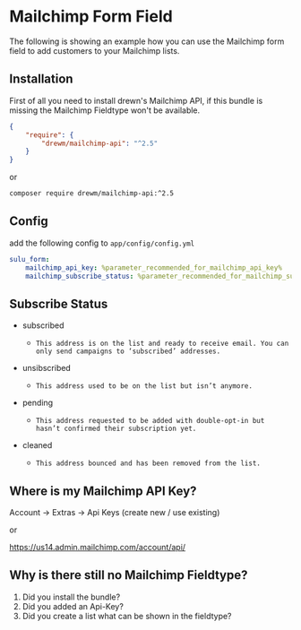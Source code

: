 # Mailchimp Form Field

The following is showing an example how you can use the Mailchimp form field to add customers to your Mailchimp lists.

## Installation

First of all you need to install drewn's Mailchimp API, if this bundle is missing the Mailchimp Fieldtype won't be available.

```json
{
    "require": {
        "drewm/mailchimp-api": "^2.5"
    }
}
```

or

```bash
composer require drewm/mailchimp-api:^2.5
```

## Config

add the following config to `app/config/config.yml`

```yml
sulu_form:
    mailchimp_api_key: %parameter_recommended_for_mailchimp_api_key%
    mailchimp_subscribe_status: %parameter_recommended_for_mailchimp_subscribe_status%
```

## Subscribe Status

- subscribed
    - ```This address is on the list and ready to receive email. You can only send campaigns to ‘subscribed’ addresses.```
    
- unsibscribed
    - ```This address used to be on the list but isn’t anymore.```

- pending 
    - ```This address requested to be added with double-opt-in but hasn’t confirmed their subscription yet.```
    
- cleaned
    - ```This address bounced and has been removed from the list.```

## Where is my Mailchimp API Key?
Account -> Extras -> Api Keys (create new / use existing)

or

https://us14.admin.mailchimp.com/account/api/

## Why is there still no Mailchimp Fieldtype?

1. Did you install the bundle?
2. Did you added an Api-Key?
3. Did you create a list what can be shown in the fieldtype?
